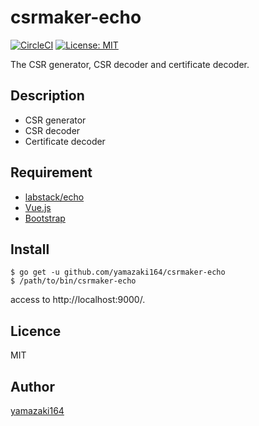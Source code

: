 # csrmaker-echo

[![CircleCI](https://circleci.com/gh/yamazaki164/csrmaker-echo/tree/master.svg?style=svg)](https://circleci.com/gh/yamazaki164/csrmaker-echo/tree/master)
[![License: MIT](https://img.shields.io/badge/License-MIT-yellow.svg)](https://opensource.org/licenses/MIT)

The CSR generator, CSR decoder and certificate decoder.

## Description
- CSR generator
- CSR decoder
- Certificate decoder
  

## Requirement
- [labstack/echo](https://github.com/labstack/echo)
- [Vue.js](https://vuejs.org/index.html)
- [Bootstrap](https://getbootstrap.com/)

## Install
```
$ go get -u github.com/yamazaki164/csrmaker-echo
$ /path/to/bin/csrmaker-echo
```

access to http://localhost:9000/.

## Licence

MIT

## Author

[yamazaki164](https://github.com/yamazaki164)
